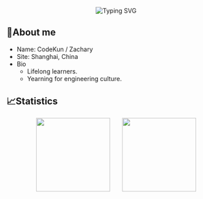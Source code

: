 <p align="center">
   <img src="https://readme-typing-svg.herokuapp.com?font=Fira+Code&duration=2000&pause=500&width=435&lines=Nice+to+meet+you!;%E5%BE%88%E9%AB%98%E5%85%B4%E8%A7%81%E5%88%B0%E4%BD%A0!;%EB%B0%98%EA%B0%91%EC%8A%B5%EB%8B%88%EB%8B%A4!+" alt="Typing SVG" />
</p>


## 🥱About me

- Name: CodeKun / Zachary
- Site: Shanghai, China
- Bio
   - Lifelong learners.
   - Yearning for engineering culture.


## 📈Statistics

<div align="center">
<span>&emsp;&emsp;</span>
<img height="170px" src="https://github-readme-stats.vercel.app/api?username=kun368" /><span>&emsp;&emsp;</span><img height="170px" src="https://github-readme-stats.vercel.app/api/top-langs/?username=kun368&layout=compact&langs_count=8" />
<span>&emsp;&emsp;</span>
</div>

